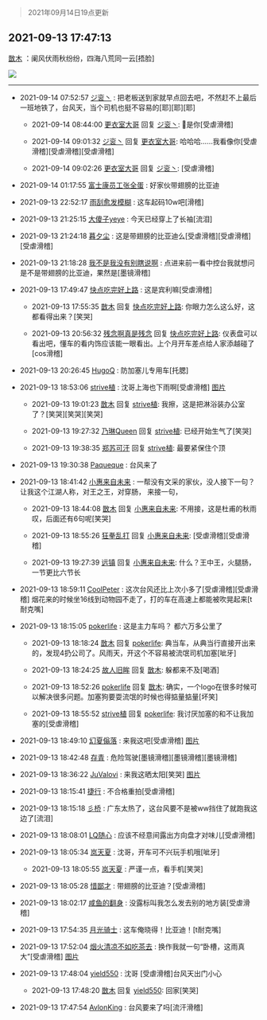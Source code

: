 > 2021年09月14日19点更新
<link rel="stylesheet" href="https://cdn.jsdelivr.net/gh/taotie6/sampleJSON@main/css/photo_show.css">
<meta name="referrer" content="no-referrer" />


 ## 2021-09-13 17:47:13 

 [㪚木](https://www.coolapk.com/feed/29959977?shareKey=Yjg1MmI1MDU3N2MzNjEzZjJmMTg~) ：阑风伏雨秋纷纷，四海八荒同一云[捂脸] 

<div class="album">
<img class="img-item" src="http://image.coolapk.com/feed/2021/0913/17/1081091_7502a85f_6429_6078@672x380.gif" />
</div>

 ------- 

- 2021-09-14 07:52:57 [ジ衮丶](uid=494451) : 把老板送到家就早点回去吧，不然赶不上最后一班地铁了，台风天，当个司机也挺不容易的[耶][耶][耶] 

    - 2021-09-14 08:44:00 [更衣室大哥](uid=780455) 回复 [ジ衮丶](uid=494451): 🤡是你[受虐滑稽] 

    - 2021-09-14 09:01:32 [ジ衮丶](uid=494451) 回复 [更衣室大哥](uid=780455): 哈哈哈……我看像你[受虐滑稽][受虐滑稽][受虐滑稽] 

    - 2021-09-14 09:02:26 [更衣室大哥](uid=780455) 回复 [ジ衮丶](uid=494451): [受虐滑稽] 

- 2021-09-14 01:17:55 [富士康员工张全蛋](uid=3327026) : 好家伙带翅膀的比亚迪 

- 2021-09-13 22:52:17 [雨刮愈发模糊](uid=994676) : 这车起码10w吧[滑稽] 

- 2021-09-13 21:25:15 [大傻子yeye](uid=1019731) : 今天已经穿上了长袖[流泪] 

- 2021-09-13 21:24:18 [暮夕尘](uid=1629367) : 这是带翅膀的比亚迪么[受虐滑稽][受虐滑稽][受虐滑稽] 

- 2021-09-13 21:18:28 [我不是我没有别瞎说啊](uid=2231912) : 点进来前一看中控台我就想问是不是带翅膀的比亚迪，果然是[墨镜滑稽] 

- 2021-09-13 17:49:47 [快点吃完好上路](uid=2452073) : 这是宾利嘛[受虐滑稽] 

    - 2021-09-13 17:55:35 [㪚木](uid=1081091) 回复 [快点吃完好上路](uid=2452073): 你眼力怎么这么好，这都看得出来？[笑哭] 

    - 2021-09-13 20:56:32 [残念啊真是残念](uid=3743257) 回复 [快点吃完好上路](uid=2452073): 仪表盘可以看出吧，懂车的看内饰应该能一眼看出。上个月开车差点给人家添越碰了[cos滑稽] 

- 2021-09-13 20:26:45 [HugoQ](uid=784557) : 防加塞儿专用车[托腮] 

- 2021-09-13 18:53:06 [strive植](uid=1468928) : 沈哥上海也下雨啊[受虐滑稽] [图片](http://image.coolapk.com/feed/2021/0913/18/1468928_06b1f78f_0370_8419@403x716.gif)

    - 2021-09-13 19:01:23 [㪚木](uid=1081091) 回复 [strive植](uid=1468928): 我擦，这是把淋浴装办公室了？[笑哭][笑哭][笑哭] 

    - 2021-09-13 19:27:32 [乃琳Queen](uid=2370903) 回复 [strive植](uid=1468928): 已经开始生气了[笑哭] 

    - 2021-09-13 19:38:35 [郑苏可汗](uid=678781) 回复 [strive植](uid=1468928): 最要紧保住个顶 

- 2021-09-13 19:30:38 [Paqueque](uid=685582) : 台风来了 

- 2021-09-13 18:41:42 [小惠来自未来](uid=847097) : 一帮没有文采的家伙，没人接下一句？ 让我这个江湖人称，对王之王，对穿肠，  来接一句， 

    - 2021-09-13 18:44:08 [㪚木](uid=1081091) 回复 [小惠来自未来](uid=847097): 不用接，这是杜甫的秋雨叹，后面还有6句呢[笑哭] 

    - 2021-09-13 18:55:26 [狂拳乱打](uid=3563742) 回复 [小惠来自未来](uid=847097): [受虐滑稽][受虐滑稽] 

    - 2021-09-13 19:27:39 [远镇](uid=1471248) 回复 [小惠来自未来](uid=847097): 什么？王中王，火腿肠，一节更比六节长 

- 2021-09-13 18:59:11 [CoolPeter](uid=1437066) : 这次台风还比上次小多了[受虐滑稽][受虐滑稽]
烟花来的时候坐16线到动物园不走了，打的车在高速上都能被吹晃起来[t耐克嘴] 

- 2021-09-13 18:15:05 [pokerlife](uid=575409) : 这是主力车吗？ 都六万多公里了 

    - 2021-09-13 18:18:24 [㪚木](uid=1081091) 回复 [pokerlife](uid=575409): 典当车，从典当行直接开出来的，发现4扔公司了。风雨天，开这个不容易被流氓司机加塞[呲牙] 

    - 2021-09-13 18:24:25 [故人旧眸](uid=5481001) 回复 [㪚木](uid=1081091): 躲都来不及[喝酒] 

    - 2021-09-13 18:52:26 [pokerlife](uid=575409) 回复 [㪚木](uid=1081091): 确实，一个logo在很多时候可以解决很多问题。加塞狗要耍流氓的时候也得掂量掂量[坏笑] 

    - 2021-09-13 18:55:52 [strive植](uid=1468928) 回复 [pokerlife](uid=575409): 我讨厌加塞的和不让我加塞的[受虐滑稽] 

- 2021-09-13 18:49:10 [幻夏傟落](uid=2370809) : 来我这吧[受虐滑稽] [图片](http://image.coolapk.com/feed/2021/0913/18/2370809_148925c8_0148_7066@3325x2494.jpeg)

- 2021-09-13 18:42:48 [存青](uid=1006954) : 危险驾驶[墨镜滑稽][墨镜滑稽][墨镜滑稽] 

- 2021-09-13 18:36:22 [JuValovi](uid=1780252) : 来我这晒太阳[笑哭] [图片](http://image.coolapk.com/feed/2021/0913/18/1780252_19780433_9380_3911@3325x2494.jpeg)

- 2021-09-13 18:15:41 [捷行](uid=1629443) : 不合格重拍[受虐滑稽] 

- 2021-09-13 18:15:18 [彡桥](uid=3740933) : 广东太热了，这台风要不是被ww挡住了就跑我这边了[流泪] 

- 2021-09-13 18:08:01 [LQ随心](uid=1002360) : 应该不经意间露出方向盘才对味儿[受虐滑稽] 

- 2021-09-13 18:05:34 [岚天夏](uid=1974131) : 沈哥，开车可不兴玩手机哦[呲牙] 

    - 2021-09-13 18:05:55 [岚天夏](uid=1974131) : 严谨一点，看手机[笑哭] 

- 2021-09-13 18:05:28 [惜鄙才](uid=2616582) : 带翅膀的比亚迪？[受虐滑稽] 

- 2021-09-13 18:02:17 [咸鱼的翻身](uid=3945270) : 没露标叫我怎么发去别的地方装[受虐滑稽] 

- 2021-09-13 17:54:35 [月光骑士](uid=2632367) : 这车俺晓得！比亚迪！[t耐克嘴] 

- 2021-09-13 17:52:04 [烟火清凉不如吃茶去](uid=4279524) : 换作我就一句“卧槽，这雨真大”[受虐滑稽] [图片](http://image.coolapk.com/feed/2021/0529/13/718004_626ccb53_6792_5708@240x212.jpeg)

- 2021-09-13 17:48:04 [yield550](uid=3550732) : 沈哥 [受虐滑稽]台风天出门小心 

    - 2021-09-13 17:48:20 [㪚木](uid=1081091) 回复 [yield550](uid=3550732): 回家[笑哭] 

- 2021-09-13 17:47:54 [AvlonKing](uid=964891) : 台风要来了吗[流汗滑稽] 


